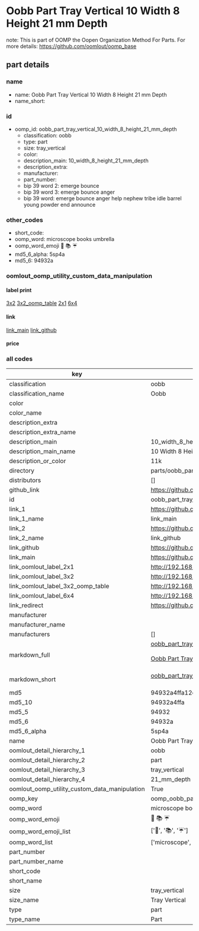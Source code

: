 # Oobb Part Tray Vertical 10 Width 8 Height 21 mm Depth  

note: This is part of OOMP the Oopen Organization Method For Parts. For more details: https://github.com/oomlout/oomp_base

##  part details
  







### name
* name: Oobb Part Tray Vertical 10 Width 8 Height 21 mm Depth
* name_short: 
### id
* oomp_id: oobb_part_tray_vertical_10_width_8_height_21_mm_depth
  * classification: oobb
  * type: part
  * size: tray_vertical
  * color: 
  * description_main: 10_width_8_height_21_mm_depth
  * description_extra: 
  * manufacturer: 
  * part_number: 
  * bip 39 word 2: emerge bounce
  * bip 39 word 3: emerge bounce anger
  * bip 39 word: emerge bounce anger help nephew tribe idle barrel young powder end announce

### other_codes
* short_code: 
* oomp_word: microscope books umbrella
* oomp_word_emoji :microscope: :books: :umbrella:
* md5_6_alpha: 5sp4a
* md5_6: 94932a






### oomlout_oomp_utility_custom_data_manipulation
#### label print
[3x2](http://192.168.1.245:1112/?label=oomp%205sp4a)
[3x2_oomp_table](http://192.168.1.108:1112/?label=oomp%205sp4a)
[2x1](http://192.168.1.242:1112/?label=oomp%205sp4a)
[6x4](http://192.168.1.55:1112/?label=oomp%205sp4a)    

#### link

[link_main](https://github.com/oomlout/oomlout_oomp_version_1_messy/tree/main/parts/oobb_part_tray_vertical_10_width_8_height_21_mm_depth) [link_github](https://github.com/oomlout/oomlout_oomp_version_1_messy/tree/main/parts/oobb_part_tray_vertical_10_width_8_height_21_mm_depth)                             

#### price







### all codes 
| key | value |  
| --- | --- |  
| classification | oobb |  
| classification_name | Oobb |  
| color |  |  
| color_name |  |  
| description_extra |  |  
| description_extra_name |  |  
| description_main | 10_width_8_height_21_mm_depth |  
| description_main_name | 10 Width 8 Height 21 mm Depth |  
| description_or_color | 11k |  
| directory | parts/oobb_part_tray_vertical_10_width_8_height_21_mm_depth |  
| distributors | [] |  
| github_link | https://github.com/oomlout/oomlout_oomp_part_src/tree/main/parts/oobb_part_tray_vertical_10_width_8_height_21_mm_depth |  
| id | oobb_part_tray_vertical_10_width_8_height_21_mm_depth |  
| link_1 | https://github.com/oomlout/oomlout_oomp_version_1_messy/tree/main/parts/oobb_part_tray_vertical_10_width_8_height_21_mm_depth |  
| link_1_name | link_main |  
| link_2 | https://github.com/oomlout/oomlout_oomp_version_1_messy/tree/main/parts/oobb_part_tray_vertical_10_width_8_height_21_mm_depth |  
| link_2_name | link_github |  
| link_github | https://github.com/oomlout/oomlout_oomp_version_1_messy/tree/main/parts/oobb_part_tray_vertical_10_width_8_height_21_mm_depth |  
| link_main | https://github.com/oomlout/oomlout_oomp_version_1_messy/tree/main/parts/oobb_part_tray_vertical_10_width_8_height_21_mm_depth |  
| link_oomlout_label_2x1 | http://192.168.1.242:1112/?label=oomp%205sp4a |  
| link_oomlout_label_3x2 | http://192.168.1.245:1112/?label=oomp%205sp4a |  
| link_oomlout_label_3x2_oomp_table | http://192.168.1.108:1112/?label=oomp%205sp4a |  
| link_oomlout_label_6x4 | http://192.168.1.55:1112/?label=oomp%205sp4a |  
| link_redirect | https://github.com/oomlout/oomlout_oomp_version_1_messy/tree/main/parts/oobb_part_tray_vertical_10_width_8_height_21_mm_depth |  
| manufacturer |  |  
| manufacturer_name |  |  
| manufacturers | [] |  
| markdown_full | [oobb_part_tray_vertical_10_width_8_height_21_mm_depth](none)<br>[](none)<br>[Oobb Part Tray Vertical 10 Width 8 Height 21 Mm Depth](none)<br><br> |  
| markdown_short | [oobb_part_tray_vertical_10_width_8_height_21_mm_depth](none)<br><br> |  
| md5 | 94932a4ffa12ce17a14a26b011469a45 |  
| md5_10 | 94932a4ffa |  
| md5_5 | 94932 |  
| md5_6 | 94932a |  
| md5_6_alpha | 5sp4a |  
| name | Oobb Part Tray Vertical 10 Width 8 Height 21 mm Depth |  
| oomlout_detail_hierarchy_1 | oobb |  
| oomlout_detail_hierarchy_2 | part |  
| oomlout_detail_hierarchy_3 | tray_vertical |  
| oomlout_detail_hierarchy_4 | 21_mm_depth |  
| oomlout_oomp_utility_custom_data_manipulation | True |  
| oomp_key | oomp_oobb_part_tray_vertical_10_width_8_height_21_mm_depth |  
| oomp_word | microscope books umbrella |  
| oomp_word_emoji | :microscope: :books: :umbrella: |  
| oomp_word_emoji_list | [':microscope:', ':books:', ':umbrella:'] |  
| oomp_word_list | ['microscope', 'books', 'umbrella'] |  
| part_number |  |  
| part_number_name |  |  
| short_code |  |  
| short_name |  |  
| size | tray_vertical |  
| size_name | Tray Vertical |  
| type | part |  
| type_name | Part |  
